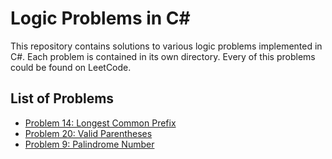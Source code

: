 # Logic Problems in C#

This repository contains solutions to various logic problems implemented in C#. Each problem is contained in its own directory. Every of this problems could be found on LeetCode.

## List of Problems

- [Problem 14: Longest Common Prefix](Longest%20Common%20Prefix/)
- [Problem 20: Valid Parentheses](Valid_Parentheses/)
- [Problem 9: Palindrome Number](Palindrome_Number/)
